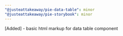 ```yaml
---
"@justeattakeaway/pie-data-table": minor
"@justeattakeaway/pie-storybook": minor
---
```


[Added] - basic html markup for data table component
